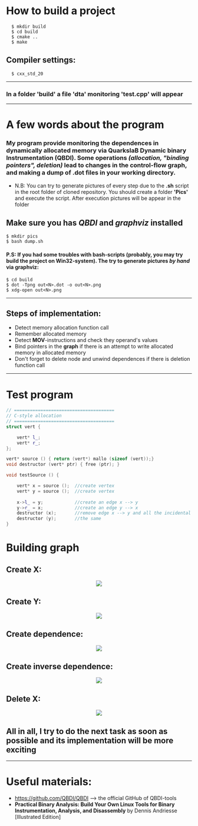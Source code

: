 # How to build a project
```
  $ mkdir build
  $ cd build
  $ cmake ..
  $ make
```
## Compiler settings:
```
  $ cxx_std_20
```
---
### In a folder 'build' a file 'dta' monitoring 'test.cpp' will appear 
---
# A few words about the program
### My program provide monitoring the dependences in dynamically allocated memory via **QuarkslaB Dynamic binary Instrumentation** (QBDI). Some operations ***(allocation, "binding pointers", deletion)*** lead to changes in the control-flow graph, and making a dump of **.dot** files in your working directory.
* N.B: You can try to generate pictures of every step due to the **.sh** script in the root folder of cloned repository. You should create a folder **'Pics'** and execute the script. After execution pictures will be appear in the folder 

## **Make sure you has *QBDI* and *graphviz* installed** 
```
$ mkdir pics
$ bash dump.sh
```
#### P.S: If you had some troubles with bash-scripts (probably, you may try build the project on Win32-system). The try to generate pictures *by hand* via **graphviz**:
```
$ cd build
$ dot -Tpng out<N>.dot -o out<N>.png
$ xdg-open out<N>.png
```
---
## Steps of implementation:
* Detect memory allocation function call
* Remember allocated memory 
* Detect **MOV**-instructions and check they operand's values 
* Bind pointers in the **graph** if there is an attempt to write allocated memory in allocated memory
* Don't forget to delete node and unwind dependences if there is deletion function call  
---
# Test program
```cpp
// ====================================== 
// C-style allocation
// ======================================
struct vert {

    vert* l_;
    vert* r_;
};

vert* source () { return (vert*) mallo (sizeof (vert));}
void destructor (vert* ptr) { free (ptr); }

void testSource () {

    vert* x = source ();  //create vertex 
    vert* y = source ();  //create vertex
    
    x->l_ = y;            //create an edge x --> y
    y->r_ = x;            //create an edge y --> x
    destructor (x);       //remove edge x --> y and all the incidental edges
    destructor (y);       //the same
}
```
# Building graph

## Create X:
<p align = "center">
<img src = "pics/out0.png">
</p>

## Create Y:
<p align = "center">
<img src = "pics/out1.png">
</p>

## Create dependence:
<p align = "center">
<img src = "pics/out2.png">
</p>

## Create inverse dependence:
<p align = "center">
<img src = "pics/out3.png">
</p>

## Delete X:

<p align = "center">
<img src = "pics/out4.png">
</p>

## All in all, I try to do the next task as soon as possible and its implementation will be more exciting  
---
# Useful materials: 
* https://github.com/QBDI/QBDI --> the official GitHub of QBDI-tools
*  **Practical Binary Analysis: Build Your Own Linux Tools for Binary Instrumentation, Analysis, and Disassembly** by Dennis Andriesse [Illustrated Edition]
